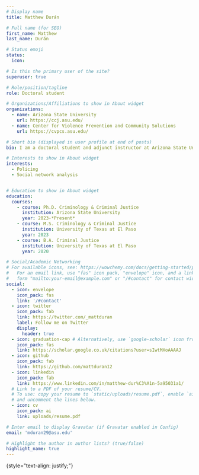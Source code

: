 ```yaml
---
# Display name
title: Matthew Durán

# Full name (for SEO)
first_name: Matthew
last_name: Durán

# Status emoji
status:
  icon:

# Is this the primary user of the site?
superuser: true

# Role/position/tagline
role: Doctoral student

# Organizations/Affiliations to show in About widget
organizations:
  - name: Arizona State University
    url: https://ccj.asu.edu/
  - name: Center for Violence Prevention and Community Solutions
    url: https://cvpcs.asu.edu/

# Short bio (displayed in user profile at end of posts)
bio: I am a doctoral student and adjunct instructor at Arizona State University.

# Interests to show in About widget
interests:
  - Policing
  - Social network analysis


# Education to show in About widget
education:
  courses:
    - course: Ph.D. Criminology & Criminal Justice
      institution: Arizona State University
      year: 2023-*Present*
    - course: M.S. Criminology & Criminal Justice
      institution: University of Texas at El Paso
      year: 2023
    - course: B.A. Criminal Justice
      institution: University of Texas at El Paso
      year: 2020

# Social/Academic Networking
# For available icons, see: https://wowchemy.com/docs/getting-started/page-builder/#icons
#   For an email link, use "fas" icon pack, "envelope" icon, and a link in the
#   form "mailto:your-email@example.com" or "/#contact" for contact widget.
social:
  - icon: envelope
    icon_pack: fas
    link: '/#contact'
  - icon: twitter
    icon_pack: fab
    link: https://twitter.com/_mattduran
    label: Follow me on Twitter
    display:
      header: true
  - icon: graduation-cap # Alternatively, use `google-scholar` icon from `ai` icon pack
    icon_pack: fas
    link: https://scholar.google.co.uk/citations?user=sIwtMXoAAAAJ
  - icon: github
    icon_pack: fab
    link: https://github.com/mattduran12
  - icon: linkedin
    icon_pack: fab
    link: https://www.linkedin.com/in/matthew-dur%C3%A1n-5a95031a1/
  # Link to a PDF of your resume/CV.
  # To use: copy your resume to `static/uploads/resume.pdf`, enable `ai` icons in `params.yaml`,
  # and uncomment the lines below.
  - icon: cv
    icon_pack: ai
    link: uploads/resume.pdf

# Enter email to display Gravatar (if Gravatar enabled in Config)
email: 'mduran29@asu.edu'

# Highlight the author in author lists? (true/false)
highlight_name: true
---
```


{style="text-align: justify;"}
